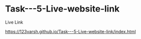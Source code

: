 # Task---5-Live-website-link

Live Link

https://123varsh.github.io/Task---5-Live-website-link/index.html
